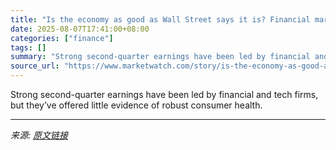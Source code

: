 ```yaml
---
title: "Is the economy as good as Wall Street says it is? Financial markets and the data are telling different stories."
date: 2025-08-07T17:41:00+08:00
categories: ["finance"]
tags: []
summary: "Strong second-quarter earnings have been led by financial and tech firms, but they’ve offered little evidence of robust consumer health."
source_url: "https://www.marketwatch.com/story/is-the-economy-as-good-as-wall-street-says-it-is-financial-markets-and-data-are-telling-different-stories-2d5282d7?mod=mw_rss_topstories"
---
```


Strong second-quarter earnings have been led by financial and tech firms, but they’ve offered little evidence of robust consumer health.

---

*来源: [原文链接](https://www.marketwatch.com/story/is-the-economy-as-good-as-wall-street-says-it-is-financial-markets-and-data-are-telling-different-stories-2d5282d7?mod=mw_rss_topstories)*
